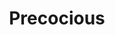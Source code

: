 ---
layout: post_page
title: Precocious
definition: A person who is more developed or more mature than expected for their age
synonyms:  early, premature, advanced
example1: My <strong>precocious</strong> little girl thinks she knows everything there is to know about life.
example2: The <strong>precocious</strong> high school athlete played basketball like he was a paid professional.
---